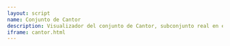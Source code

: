 ```yaml
---
layout: script
name: Conjunto de Cantor
description: Visualizador del conjunto de Cantor, subconjunto real en el intervalo [0, 1], no vacío, no numerable, pero de medida nula.
iframe: cantor.html
---
```

